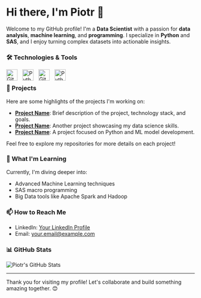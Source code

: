 # Hi there, I'm Piotr 👋

Welcome to my GitHub profile! I'm a **Data Scientist** with a passion for **data analysis**, **machine learning**, and **programming**. I specialize in **Python** and **SAS**, and I enjoy turning complex datasets into actionable insights.

### 🛠️ Technologies & Tools

<img align="left" alt="Git" width="30px" style="padding-right:10px;" src="https://cdn.jsdelivr.net/gh/devicons/devicon/icons/git/git-original.svg" />
<img align="left" alt="Python" width="30px" style="padding-right:10px;" src="https://cdn.jsdelivr.net/gh/devicons/devicon/icons/python/python-plain.svg" />
<img align="left" alt="GitHub" width="30px" style="padding-right:10px;" src="https://cdn.jsdelivr.net/gh/devicons/devicon/icons/github/github-original.svg" />
<img align="left" alt="Python" width="30px" style="padding-right:10px;" src="https://cdn.jsdelivr.net/gh/devicons/devicon/icons/r/r-plain.svg" />

<br />

### 🚀 Projects
Here are some highlights of the projects I'm working on:

- **[Project Name](link-to-repo)**: Brief description of the project, technology stack, and goals.
- **[Project Name](link-to-repo)**: Another project showcasing my data science skills.
- **[Project Name](link-to-repo)**: A project focused on Python and ML model development.

Feel free to explore my repositories for more details on each project!

### 🌱 What I'm Learning
Currently, I'm diving deeper into:
- Advanced Machine Learning techniques
- SAS macro programming
- Big Data tools like Apache Spark and Hadoop

### 📫 How to Reach Me
- LinkedIn: [Your LinkedIn Profile](link-to-profile)
- Email: your.email@example.com

### 📊 GitHub Stats
![Piotr's GitHub Stats](https://github-readme-stats.vercel.app/api?username=your-github-username&show_icons=true&theme=radical)

---

Thank you for visiting my profile! Let's collaborate and build something amazing together. 😊


<!--
**PiotrDS/PiotrDS** is a ✨ _special_ ✨ repository because its `README.md` (this file) appears on your GitHub profile.

Here are some ideas to get you started:

- 🔭 I’m currently working on ...
- 🌱 I’m currently learning ...
- 👯 I’m looking to collaborate on ...
- 🤔 I’m looking for help with ...
- 💬 Ask me about ...
- 📫 How to reach me: ...
- 😄 Pronouns: ...
- ⚡ Fun fact: ...
-->
